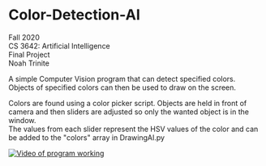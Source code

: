 # Color-Detection-AI

Fall 2020 <br /> 
CS 3642: Artificial Intelligence <br />
Final Project <br />
Noah Trinite <br />

A simple Computer Vision program that can detect specified colors. <br />
Objects of specified colors can then be used to draw on the screen. <br />
 
Colors are found using a color picker script. Objects are held in front of camera and then sliders are adjusted so only the wanted object is in the window. <br />
The values from each slider represent the HSV values of the color and can be added to the "colors" array in DrawingAI.py <br />


[![Video of program working](https://img.youtube.com/vi/UiqYDxbbz34/0.jpg)](https://www.youtube.com/watch?v=UiqYDxbbz34)
